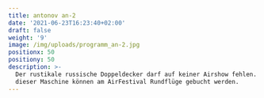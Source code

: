 ```yaml
---
title: antonov an-2
date: '2021-06-23T16:23:40+02:00'
draft: false
weight: '9'
image: /img/uploads/programm_an-2.jpg
positionx: 50
positiony: 50
description: >-
  Der rustikale russische Doppeldecker darf auf keiner Airshow fehlen. Auf
  dieser Maschine können am AirFestival Rundflüge gebucht werden.
---
```


